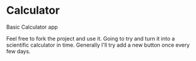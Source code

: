# Calculator
Basic Calculator app

Feel free to fork the project and use it.
Going to try and turn it into a scientific calculator in time.
Generally I'll try add a new button once every few days.
